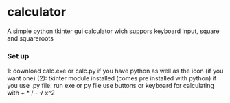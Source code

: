 # calculator
A simple python tkinter gui calculator wich suppors keyboard input, square and squareroots
<h3> Set up </h3>
1: download calc.exe or calc.py if you have python as well as the icon (if you want one)
(2): tkinter module installed (comes pre installed with python) if you use .py file: 
run exe or py file use buttons or keyboard for calculating with + * / - &#8730; x^2
